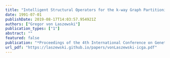 ```yaml
---
title: "Intelligent Structural Operators for the k-way Graph Partitioning Problem"
date: 1991-07-01
publishDate: 2019-08-17T14:03:57.954921Z
authors: ["Gregor von Laszewski"]
publication_types: ["1"]
abstract: ""
featured: false
publication: "*Proceedings of the 4th International Conference on Genetic Algorithms*"
url_pdf: "https://laszewski.github.io/papers/vonLaszewski-icga.pdf"
---
```


